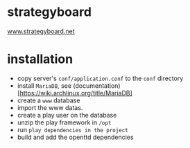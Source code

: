 strategyboard
=============

www.strategyboard.net

# installation

- copy server's `conf/application.conf` to the `conf` directory
- install `MariaDB`, see (documentation)[https://wiki.archlinux.org/title/MariaDB]
- create a `www` database
- import the www datas.
- create a play user on the database
- unzip the play framework in `/opt`
- run `play dependencies in the project`
- build and add the openttd dependencies